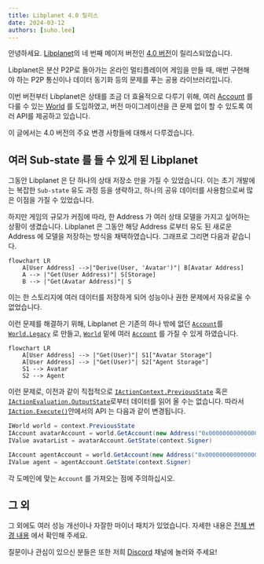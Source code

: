 ```yaml
---
title: Libplanet 4.0 릴리스
date: 2024-03-12
authors: [suho.lee]
---
```


안녕하세요.  [Libplanet]의 네 번째 메이저 버전인 [4.0 버전][4.0]이
릴리스되었습니다.

Libplanet은 분산 P2P로 돌아가는 온라인 멀티플레이어 게임을 만들 때,
매번 구현해야 하는 P2P 통신이나 데이터 동기화 등의 문제를 푸는
공용 라이브러리입니다.

이번 버전부터 Libplanet은 상태를 조금 더 효율적으로 다루기 위해, 여러 [Account]
를 다룰 수 있는 [World] 를 도입하였고, 버전 마이그레이션을 큰 문제 없이 할 수 있도록
여러 API를 제공하고 있습니다.

이 글에서는 4.0 버전의 주요 변경 사항들에 대해서 다루겠습니다.

[Libplanet]: https://libplanet.io/
[4.0]: https://github.com/planetarium/libplanet/releases/tag/4.0.0
[Account]: https://docs.libplanet.io/4.1.0/api/Libplanet.Action.State.Account.html
[World]: https://docs.libplanet.io/4.1.0/api/Libplanet.Action.State.World.html

여러 Sub-state 를 들 수 있게 된 Libplanet
--------------------------------------------

그동안 Libplanet 은 단 하나의 상태 저장소 만을 가질 수 있었습니다. 이는 초기 개발에는 복잡한
`Sub-state` 유도 과정 등을 생략하고, 하나의 공유 데이터를 사용함으로써 많은 이점을 가질 수 있었습니다.

하지만 게임의 규모가 커짐에 따라, 한 Address 가 여러 상태 모델을 가지고 싶어하는 상황이 생겼습니다.
Libplanet 은 그동안 해당 Address 로부터 유도 된 새로운 Address 에 모델을 저장하는 방식을 채택하였습니다.
그래프로 그리면 다음과 같습니다.

```mermaid
flowchart LR
    A[User Address] -->|"Derive(User, 'Avatar')"| B[Avatar Address]
    A --> |"Get(User Address)"| S[Storage]
    B --> |"Get(Avatar Address)"| S
```

이는 한 스토리지에 여러 데이터를 저장하게 되어 성능이나 권한 문제에서 자유로울 수 없었습니다.

이런 문제를 해결하기 위해, Libplanet 은 기존의 하나 밖에 없던 [`Account`]를
[`World.Legacy`] 로 만들고, [`World`] 밑에 여러 [`Account`] 를 가질 수 있게 하였습니다.

```mermaid
flowchart LR
    A[User Address] --> |"Get(User)"| S1["Avatar Storage"]
    A[User Address] --> |"Get(User)"| S2["Agent Storage"]
    S1 --> Avatar
    S2 --> Agent
```

이런 문제로, 이전과 같이 직접적으로 [`IActionContext.PreviousState`] 혹은
[`IActionEvaluation.OutputState`]로부터 데이터를 읽어 올 수는 없습니다. 따라서
[`IAction.Execute()`]안에서의 API 는 다음과 같이 변경됩니다.

```csharp
IWorld world = context.PreviousState
IAccount avatarAccount = world.GetAccount(new Address("0x0000000000000000"))
IValue avatarList = avatarAccount.GetState(context.Signer)

IAccount agentAccount = world.GetAccount(new Address("0x0000000000000001"))
IValue agent = agentAccount.GetState(context.Signer)
```

각 도메인에 맞는 `Account` 를 가져오는 점에 주의하십시오.

[`Account`]: https://docs.libplanet.io/3.6.0/api/Libplanet.Action.State.Account.html
[`World.Legacy`]: https://docs.libplanet.io/4.1.0/api/Libplanet.Action.State.IWorldState.html#Libplanet_Action_State_IWorldState_Legacy
[`World`]: https://docs.libplanet.io/4.1.0/api/Libplanet.Action.State.IWorld.html
[`IActionContext.PreviousState`]: https://docs.libplanet.io/4.1.0/api/Libplanet.Action.IActionContext.html#Libplanet_Action_IActionContext_PreviousState
[`IActionEvaluation.OutputState`]: https://docs.libplanet.io/4.1.0/api/Libplanet.Action.IActionEvaluation.html#Libplanet_Action_IActionEvaluation_OutputState
[`IAction.Execute()`]: https://docs.libplanet.io/4.1.0/api/Libplanet.Action.IAction.html#Libplanet_Action_IAction_Execute_Libplanet_Action_IActionContext_

그 외
----

그 외에도 여러 성능 개선이나 자잘한 마이너 패치가 있었습니다. 자세한 내용은 [전체 변경 내용] 에서 확인해 주세요.

질문이나 관심이 있으신 분들은 또한 저희 [Discord] 채널에 놀러와 주세요!

[전체 변경 내용]: https://github.com/planetarium/libplanet/releases/tag/4.0.0
[Discord]: https://discord.gg/YaHPjcrdrw

